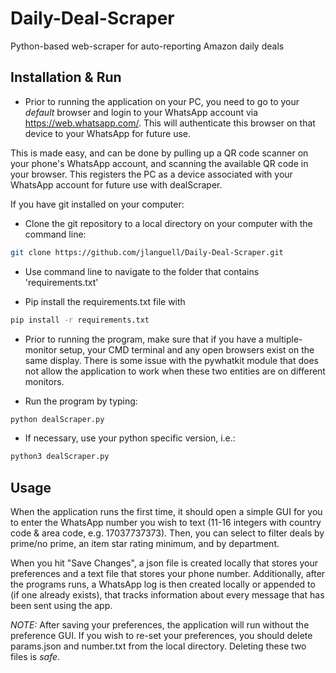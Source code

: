 # Daily-Deal-Scraper  

Python-based web-scraper for auto-reporting Amazon daily deals

## Installation & Run  

- Prior to running the application on your PC, you need to go to your *default* browser and login to your WhatsApp account via https://web.whatsapp.com/. This will authenticate this browser on that device to your WhatsApp for future use.  

This is made easy, and can be done by pulling up a QR code scanner on your phone's WhatsApp account, and scanning the available QR code in your browser. This registers the PC as a device associated with your WhatsApp account for future use with dealScraper.  

If you have git installed on your computer: 

- Clone the git repository to a local directory on your computer with the command line:    

```bash
git clone https://github.com/jlanguell/Daily-Deal-Scraper.git
```  

- Use command line to navigate to the folder that contains 'requirements.txt'  

- Pip install the requirements.txt file with  

```bash
pip install -r requirements.txt
```  

- Prior to running the program, make sure that if you have a multiple-monitor setup, your CMD terminal and any open browsers exist on the same display. There is some issue with the pywhatkit module that does not allow the application to work when these two entities are on different monitors.  

- Run the program by typing:  
```bash
python dealScraper.py
```  

- If necessary, use your python specific version, i.e.:
```bash
python3 dealScraper.py
```  

## Usage  

When the application runs the first time, it should open a simple GUI for you to enter the WhatsApp number you wish to text (11-16 integers with country code & area code, e.g. 17037737373). Then, you can select to filter deals by prime/no prime, an item star rating minimum, and by department. 

When you hit "Save Changes", a json file is created locally that stores your preferences and a text file that stores your phone number. Additionally, after the programs runs, a WhatsApp log is then created locally or appended to (if one already exists), that tracks information about every message that has been sent using the app.  

*NOTE:* After saving your preferences, the application will run without the preference GUI. If you wish to re-set your preferences, you should delete params.json and number.txt from the local directory. Deleting these two files is *safe*.  

